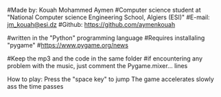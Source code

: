 #Made by: Kouah Mohammed Aymen
#Computer science student at "National Computer science Engineering School, Algiers (ESI)"
#E-mail: jm_kouah@esi.dz
#Github: https://github.com/aymenkouah

#written in the "Python" programming language
#Requires installaling "pygame"
#https://www.pygame.org/news

#Keep the mp3 and the code in the same folder
#if encountering any problem with the music, just comment the Pygame.mixer... lines

How to play:
  Press the "space key" to jump
  The game accelerates slowly ass the time passes
